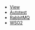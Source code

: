 <!-- docs/_sidebar.md -->

* [View](./docs/View本地开发环境.md)
* [Autotest](./docs/Autotest自动化测试环境.md)
* [RabbitMQ](./docs/RabbitMQ环境.md)
* [WSO2](./docs/WSO2环境的搭建和使用.md)